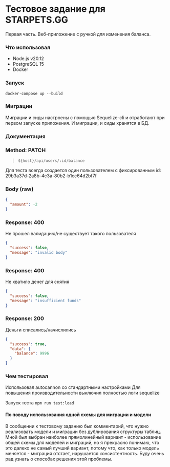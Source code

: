 # Тестовое задание для STARPETS.GG

Первая часть. Веб-приложение с ручкой для изменения баланса.

### Что использовал

- Node.js v20.12
- PostgreSQL 15
- Docker

### Запуск

`docker-compose up --build`

### Миграции

Миграции и сиды настроены с помощью Sequelize-cli и отработают при первом запуске приложения. И миграции, и сиды хранятся в БД.

### Документация

### Method: PATCH

> ```
> ${host}/api/users/:id/balance
> ```

Для теста всегда создается один пользователем с фиксированным id: 29b3a37d-2a8b-4c3a-80b2-b1cc64d2bf7f

### Body (**raw**)

```json
{
  "amount": -2
}
```

### Response: 400

Не прошел валидацию/не существует такого пользователя

```json
{
  "success": false,
  "message": "invalid body"
}
```

### Response: 400

Не хватило денег для снятия

```json
{
  "success": false,
  "message": "insufficient funds"
}
```

### Response: 200

Деньги списались/начислились

```json
{
  "success": true,
  "data": {
    "balance": 9996
  }
}
```

### Чем тестировал

Использовал autocannon со стандартными настройками
Для повышения производительности выключил полностью логи sequelize

Запуск теста `npm run test:load`

#### По поводу использования одной схемы для миграции и модели

В сообщении к тестовому заданию был комментарий, что нужно реализовать модели и миграции без дублирования структуры таблиц. Мной был выбран наиболее прямолинейный вариант - использование общей схемы для моделей и миграций, но я прекрасно понимаю, что это далеко не самый лучший вариант, потому что, как только модель меняется - миграция отстает, нарушается консистентность. Буду очень рад узнать о способах решения этой проблемы.
